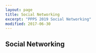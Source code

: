 ```yaml
---
layout: page
title: Social Networking
excerpt: "PPPS 2019 Social Networking"
modified: 2017-06-30
---
```



## Social Networking

